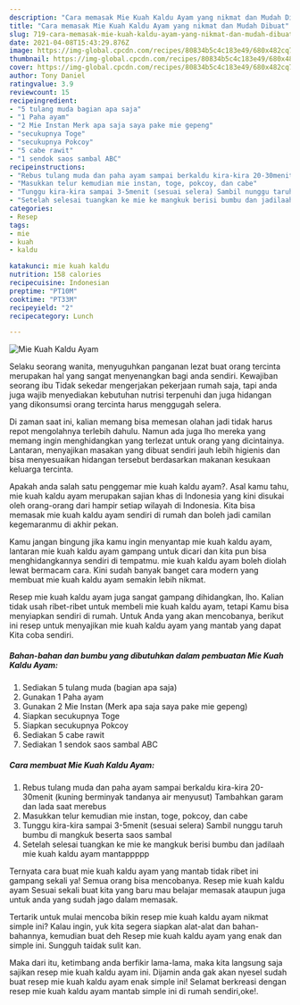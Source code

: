 ```yaml
---
description: "Cara memasak Mie Kuah Kaldu Ayam yang nikmat dan Mudah Dibuat"
title: "Cara memasak Mie Kuah Kaldu Ayam yang nikmat dan Mudah Dibuat"
slug: 719-cara-memasak-mie-kuah-kaldu-ayam-yang-nikmat-dan-mudah-dibuat
date: 2021-04-08T15:43:29.876Z
image: https://img-global.cpcdn.com/recipes/80834b5c4c183e49/680x482cq70/mie-kuah-kaldu-ayam-foto-resep-utama.jpg
thumbnail: https://img-global.cpcdn.com/recipes/80834b5c4c183e49/680x482cq70/mie-kuah-kaldu-ayam-foto-resep-utama.jpg
cover: https://img-global.cpcdn.com/recipes/80834b5c4c183e49/680x482cq70/mie-kuah-kaldu-ayam-foto-resep-utama.jpg
author: Tony Daniel
ratingvalue: 3.9
reviewcount: 15
recipeingredient:
- "5 tulang muda bagian apa saja"
- "1 Paha ayam"
- "2 Mie Instan Merk apa saja saya pake mie gepeng"
- "secukupnya Toge"
- "secukupnya Pokcoy"
- "5 cabe rawit"
- "1 sendok saos sambal ABC"
recipeinstructions:
- "Rebus tulang muda dan paha ayam sampai berkaldu kira-kira 20-30menit (kuning berminyak tandanya air menyusut) Tambahkan garam dan lada saat merebus"
- "Masukkan telur kemudian mie instan, toge, pokcoy, dan cabe"
- "Tunggu kira-kira sampai 3-5menit (sesuai selera) Sambil nunggu taruh bumbu di mangkuk beserta saos sambal"
- "Setelah selesai tuangkan ke mie ke mangkuk berisi bumbu dan jadilaah mie kuah kaldu ayam mantappppp"
categories:
- Resep
tags:
- mie
- kuah
- kaldu

katakunci: mie kuah kaldu 
nutrition: 158 calories
recipecuisine: Indonesian
preptime: "PT10M"
cooktime: "PT33M"
recipeyield: "2"
recipecategory: Lunch

---
```



![Mie Kuah Kaldu Ayam](https://img-global.cpcdn.com/recipes/80834b5c4c183e49/680x482cq70/mie-kuah-kaldu-ayam-foto-resep-utama.jpg)

Selaku seorang wanita, menyuguhkan panganan lezat buat orang tercinta merupakan hal yang sangat menyenangkan bagi anda sendiri. Kewajiban seorang ibu Tidak sekedar mengerjakan pekerjaan rumah saja, tapi anda juga wajib menyediakan kebutuhan nutrisi terpenuhi dan juga hidangan yang dikonsumsi orang tercinta harus menggugah selera.

Di zaman  saat ini, kalian memang bisa memesan olahan jadi tidak harus repot mengolahnya terlebih dahulu. Namun ada juga lho mereka yang memang ingin menghidangkan yang terlezat untuk orang yang dicintainya. Lantaran, menyajikan masakan yang dibuat sendiri jauh lebih higienis dan bisa menyesuaikan hidangan tersebut berdasarkan makanan kesukaan keluarga tercinta. 



Apakah anda salah satu penggemar mie kuah kaldu ayam?. Asal kamu tahu, mie kuah kaldu ayam merupakan sajian khas di Indonesia yang kini disukai oleh orang-orang dari hampir setiap wilayah di Indonesia. Kita bisa memasak mie kuah kaldu ayam sendiri di rumah dan boleh jadi camilan kegemaranmu di akhir pekan.

Kamu jangan bingung jika kamu ingin menyantap mie kuah kaldu ayam, lantaran mie kuah kaldu ayam gampang untuk dicari dan kita pun bisa menghidangkannya sendiri di tempatmu. mie kuah kaldu ayam boleh diolah lewat bermacam cara. Kini sudah banyak banget cara modern yang membuat mie kuah kaldu ayam semakin lebih nikmat.

Resep mie kuah kaldu ayam juga sangat gampang dihidangkan, lho. Kalian tidak usah ribet-ribet untuk membeli mie kuah kaldu ayam, tetapi Kamu bisa menyiapkan sendiri di rumah. Untuk Anda yang akan mencobanya, berikut ini resep untuk menyajikan mie kuah kaldu ayam yang mantab yang dapat Kita coba sendiri.

<!--inarticleads1-->

##### Bahan-bahan dan bumbu yang dibutuhkan dalam pembuatan Mie Kuah Kaldu Ayam:

1. Sediakan 5 tulang muda (bagian apa saja)
1. Gunakan 1 Paha ayam
1. Gunakan 2 Mie Instan (Merk apa saja saya pake mie gepeng)
1. Siapkan secukupnya Toge
1. Siapkan secukupnya Pokcoy
1. Sediakan 5 cabe rawit
1. Sediakan 1 sendok saos sambal ABC




<!--inarticleads2-->

##### Cara membuat Mie Kuah Kaldu Ayam:

1. Rebus tulang muda dan paha ayam sampai berkaldu kira-kira 20-30menit (kuning berminyak tandanya air menyusut) Tambahkan garam dan lada saat merebus
1. Masukkan telur kemudian mie instan, toge, pokcoy, dan cabe
1. Tunggu kira-kira sampai 3-5menit (sesuai selera) Sambil nunggu taruh bumbu di mangkuk beserta saos sambal
1. Setelah selesai tuangkan ke mie ke mangkuk berisi bumbu dan jadilaah mie kuah kaldu ayam mantappppp




Ternyata cara buat mie kuah kaldu ayam yang mantab tidak ribet ini gampang sekali ya! Semua orang bisa mencobanya. Resep mie kuah kaldu ayam Sesuai sekali buat kita yang baru mau belajar memasak ataupun juga untuk anda yang sudah jago dalam memasak.

Tertarik untuk mulai mencoba bikin resep mie kuah kaldu ayam nikmat simple ini? Kalau ingin, yuk kita segera siapkan alat-alat dan bahan-bahannya, kemudian buat deh Resep mie kuah kaldu ayam yang enak dan simple ini. Sungguh taidak sulit kan. 

Maka dari itu, ketimbang anda berfikir lama-lama, maka kita langsung saja sajikan resep mie kuah kaldu ayam ini. Dijamin anda gak akan nyesel sudah buat resep mie kuah kaldu ayam enak simple ini! Selamat berkreasi dengan resep mie kuah kaldu ayam mantab simple ini di rumah sendiri,oke!.

